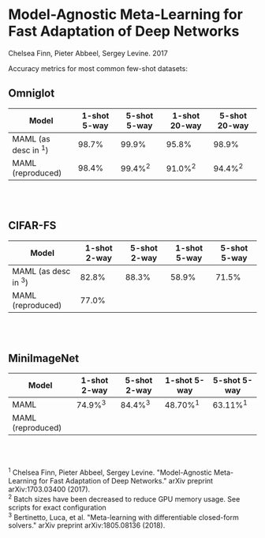 # Model-Agnostic Meta-Learning for Fast Adaptation of Deep Networks
Chelsea Finn, Pieter Abbeel, Sergey Levine. 2017

Accuracy metrics for most common few-shot datasets:

## Omniglot

| Model                          | 1-shot 5-way | 5-shot 5-way      | 1-shot 20-way     | 5-shot 20-way     |
| ------------------------------ | ------------ | ----------------- | ----------------- | ----------------- |
| MAML (as desc in <sup>1</sup>) | 98.7%        | 99.9%             | 95.8%             | 98.9%             |
| MAML (reproduced)              | 98.4%        | 99.4%<sup>2</sup> | 91.0%<sup>2</sup> | 94.4%<sup>2</sup> |
<br/> <br/>

## CIFAR-FS

| Model                          | 1-shot 2-way | 5-shot 2-way | 1-shot 5-way | 5-shot 5-way |
| ------------------------------ | ------------ | ------------ | ------------ | ------------ |
| MAML (as desc in <sup>3</sup>) | 82.8%        | 88.3%        | 58.9%        | 71.5%        |
| MAML (reproduced)              | 77.0%        |              |              |              |
<br/> <br/>

## MiniImageNet


| Model             | 1-shot 2-way      | 5-shot 2-way      | 1-shot 5-way       | 5-shot 5-way       |
| ----------------- | ----------------- | ----------------- | ------------------ | ------------------ |
| MAML              | 74.9%<sup>3</sup> | 84.4%<sup>3</sup> | 48.70%<sup>1</sup> | 63.11%<sup>1</sup> |
| MAML (reproduced) |                   |                   |                    |                    |


<br/> <br/>

<sup>1</sup> Chelsea Finn, Pieter Abbeel, Sergey Levine. "Model-Agnostic Meta-Learning for Fast Adaptation of Deep Networks." arXiv preprint arXiv:1703.03400 (2017).  
<sup>2</sup> Batch sizes have been decreased to reduce GPU memory usage. See scripts for exact configuration  
<sup>3</sup> Bertinetto, Luca, et al. "Meta-learning with differentiable closed-form solvers." arXiv preprint arXiv:1805.08136 (2018).